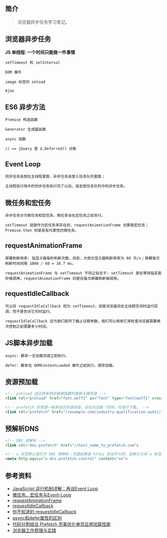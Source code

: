 ## 简介

> 浏览器异步任务学习笔记。

## 浏览器异步任务 

**JS 单线程: 一个时间只能做一件事情**

```text
setTimeout 和 setInterval 

DOM 事件

image 标签的 onload

Ajax
```

## ES6 异步方法

```text
Promise 构造函数

Generator 生成器函数

async 函数

// == jQuery 里 $.Deferred() 对象
```

## Event Loop

```text
同步任务会放在主线程里面，异步任务会放入任务队列里面；

主线程执行栈中的同步任务执行完了以后，就去取任务队列中的异步任务。
```

## 微任务和宏任务

```text
异步任务分为微任务和宏任务。微任务会在宏任务之前执行。

setTimeout 就是作为宏任务来存在的，requestAnimationFrame 也算是宏任务；Promise.then 则是具有代表性的微任务。
```

## requestAnimationFrame

```text
屏幕刷新频率: 指显示器每秒刷新次数，目前，大部分显示器刷新频率为 60 次/s；屏幕每次刷新时间间隔 1000 / 60 = 16.7 ms。

requestAnimationFrame 与 setTimeout 不同之处在于: setTimeout 是在等待指定毫秒被调用，requestAnimationFrame 则是在每次屏幕刷新被调用。
```

## requestIdleCallback

```text
可以将 requestIdleCallback 视为 setTimeout，但是浏览器将在主线程空闲时运行回调，而不是告诉它何时运行。

requestIdleCallback 还为我们提供了截止日期参数。我们可以使用它来检查浏览器需要再次控制之前需要多少时间。
```

## JS脚本异步加载

```text
async: 脚本一旦加载完成立即执行。

defer: 脚本在 DOMContentLoaded 事件之前执行。顺序加载。
```

## 资源预加载

```html
<!-- preload 适合用来预加载被隐藏的首屏关键资源 -->
<link rel="preload" href="font.woff2" as="font" type="font/woff2" crossorigin>

<!-- prefetch 的资源一般来说优先级较低，会在浏览器『空闲』时进行下载。 -->
<link rel="prefetch" href="//example.com/industry-qualification-audit/js/common-main.550d4.chunk.js">
```

## 预解析DNS

```html
<!-- DNS 预解析 -->
<link rel="dns-prefetch" href="//host_name_to_prefetch.com">

<!-- a 标签默认是打开 DNS 预解析；页面如果是 https 协议开头的，会默认关闭 a 标签的预解析；此配置会强制打开 a 标签的预解析 -->
<meta http-equiv="x-dns-prefetch-control" content="on">
```

## 参考资料

- [JavaScript 运行机制详解：再谈Event Loop](http://www.ruanyifeng.com/blog/2014/10/event-loop.html)
- [微任务、宏任务与Event-Loop](https://juejin.cn/post/6844903657264136200)
- [requestAnimationFrame](https://developer.mozilla.org/zh-CN/docs/Web/API/Window/requestAnimationFrame)
- [requestIdleCallback](https://developer.mozilla.org/zh-CN/docs/Web/API/Window/requestIdleCallback)
- [你不知道的 requestIdleCallback](https://zhuanlan.zhihu.com/p/60189423)
- [async和defer属性的区别](https://juejin.cn/post/6844904015956803597)
- [代码分割结合 Prefetch 完美优化单页应用加载性能](https://juejin.cn/post/6844903502519468039)
- [浏览器工作原理与实践](https://time.geekbang.org/column/intro/100033601)
